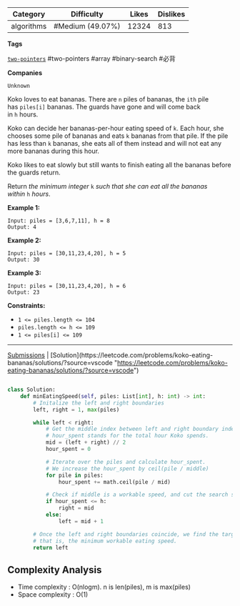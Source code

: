
| Category   | Difficulty       | Likes | Dislikes |
| ---------- | ---------------- | ----- | -------- |
| algorithms | #Medium (49.07%) | 12324 | 813      |

**Tags**

[`two-pointers`](https://leetcode.com/tag/two-pointers?source=vscode "https://leetcode.com/tag/two-pointers?source=vscode") #two-pointers #array #binary-search #必背 

**Companies**

`Unknown`

Koko loves to eat bananas. There are `n` piles of bananas, the `ith` pile has `piles[i]` bananas. The guards have gone and will come back in `h` hours.

Koko can decide her bananas-per-hour eating speed of `k`. Each hour, she chooses some pile of bananas and eats `k` bananas from that pile. If the pile has less than `k` bananas, she eats all of them instead and will not eat any more bananas during this hour.

Koko likes to eat slowly but still wants to finish eating all the bananas before the guards return.

Return _the minimum integer_ `k` _such that she can eat all the bananas within_ `h` _hours_.

**Example 1:**

```
Input: piles = [3,6,7,11], h = 8
Output: 4
```

**Example 2:**

```
Input: piles = [30,11,23,4,20], h = 5
Output: 30
```

**Example 3:**

```
Input: piles = [30,11,23,4,20], h = 6
Output: 23
```

**Constraints:**

- `1 <= piles.length <= 104`
- `piles.length <= h <= 109`
- `1 <= piles[i] <= 109`

---

[Submissions](https://leetcode.com/problems/koko-eating-bananas/submissions/?source=vscode "https://leetcode.com/problems/koko-eating-bananas/submissions/?source=vscode") | [Solution](https://leetcode.com/problems/koko-eating-bananas/solutions/?source=vscode "https://leetcode.com/problems/koko-eating-bananas/solutions/?source=vscode")


```python

class Solution:
    def minEatingSpeed(self, piles: List[int], h: int) -> int:
        # Initalize the left and right boundaries
        left, right = 1, max(piles)

        while left < right:
            # Get the middle index between left and right boundary indexes.
            # hour_spent stands for the total hour Koko spends.
            mid = (left + right) // 2
            hour_spent = 0

            # Iterate over the piles and calculate hour_spent.
            # We increase the hour_spent by ceil(pile / middle)
            for pile in piles:
                hour_spent += math.ceil(pile / mid)

            # Check if middle is a workable speed, and cut the search space by half.
            if hour_spent <= h:
                right = mid
            else:
                left = mid + 1

        # Once the left and right boundaries coincide, we find the target value,
        # that is, the minimum workable eating speed.
        return left

```


## Complexity Analysis

- Time complexity : O(nlogm). n is len(piles), m is max(piles)
- Space complexity : O(1)